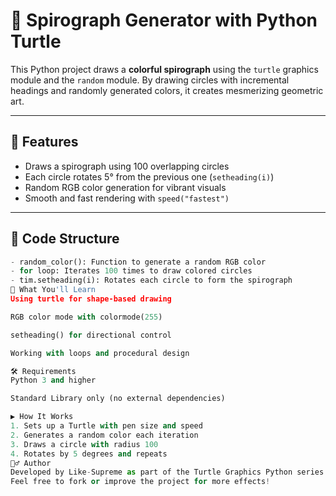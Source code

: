 # 🎨 Spirograph Generator with Python Turtle

This Python project draws a **colorful spirograph** using the `turtle` graphics module and the `random` module. By drawing circles with incremental headings and randomly generated colors, it creates mesmerizing geometric art.

---

## 🚀 Features

- Draws a spirograph using 100 overlapping circles
- Each circle rotates 5° from the previous one (`setheading(i)`)
- Random RGB color generation for vibrant visuals
- Smooth and fast rendering with `speed("fastest")`

---

## 📁 Code Structure

```python
- random_color(): Function to generate a random RGB color
- for loop: Iterates 100 times to draw colored circles
- tim.setheading(i): Rotates each circle to form the spirograph
🧠 What You'll Learn
Using turtle for shape-based drawing

RGB color mode with colormode(255)

setheading() for directional control

Working with loops and procedural design

🛠 Requirements
Python 3 and higher

Standard Library only (no external dependencies)

▶️ How It Works
1. Sets up a Turtle with pen size and speed
2. Generates a random color each iteration
3. Draws a circle with radius 100
4. Rotates by 5 degrees and repeats
🙋‍♂️ Author
Developed by Like-Supreme as part of the Turtle Graphics Python series 🐢
Feel free to fork or improve the project for more effects!
